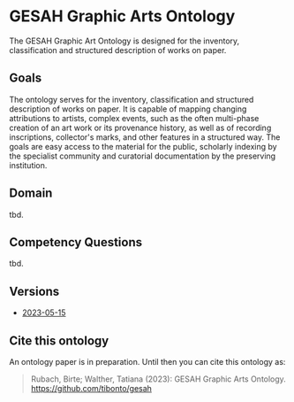 # GESAH Graphic Arts Ontology
The GESAH Graphic Art Ontology is designed for the inventory, classification and structured description of works on paper.

## Goals
The ontology serves for the inventory, classification and structured description of works on paper. It is capable of mapping changing attributions to artists, complex events, such as the often multi-phase creation of an art work or its provenance history, as well as of recording inscriptions, collector's marks, and other features in a structured way. The goals are easy access to the material for the public, scholarly indexing by the specialist community and curatorial documentation by the preserving institution.

## Domain
tbd.

## Competency Questions
tbd. 

## Versions
* [2023-05-15](https://github.com/tibonto/gesah/releases/tag/v2023-05-15)

## Cite this ontology
An ontology paper is in preparation. Until then you can cite this ontology as:
> Rubach, Birte; Walther, Tatiana (2023): GESAH Graphic Arts Ontology. https://github.com/tibonto/gesah


